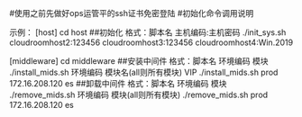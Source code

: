 #使用之前先做好ops运管平的ssh证书免密登陆
#初始化命令调用说明

示例：
[host]
cd host
##初始化
格式：脚本名 主机编码:主机密码
./init_sys.sh cloudroomhost2:123456 cloudroomhost3:123456 cloudroomhost4:Win.2019


[middleware]
cd middleware
##安装中间件
格式：脚本名 环境编码 模块
./install_mids.sh  环境编码 模块名(all则所有模块) VIP
./install_mids.sh  prod 172.16.208.120 es
##卸载中间件
格式：脚本名 环境编码 模块
./remove_mids.sh  环境编码  模块(all则所有模块)
./remove_mids.sh  prod 172.16.208.120 es

